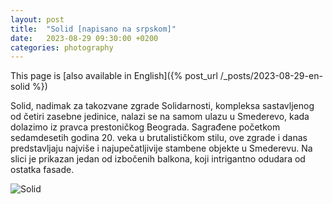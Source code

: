```yaml
---
layout: post
title:  "Solid [napisano na srpskom]"
date:   2023-08-29 09:30:00 +0200
categories: photography
---
```

This page is [also available in English]({% post_url /_posts/2023-08-29-en-solid %})

Solid, nadimak za takozvane zgrade Solidarnosti, kompleksa sastavljenog od četiri zasebne jedinice, nalazi se na samom ulazu u Smederevo, kada dolazimo iz pravca prestoničkog Beograda. Sagrađene početkom sedamdesetih godina 20. veka u brutalističkom stilu, ove zgrade i danas predstavljaju najviše i najupečatljivije stambene objekte u Smederevu. Na slici je prikazan jedan od izbočenih balkona, koji intrigantno odudara od ostatka fasade.

![Solid](/media/230828-182421-7d9293ca-DSC_2655.jpg)
